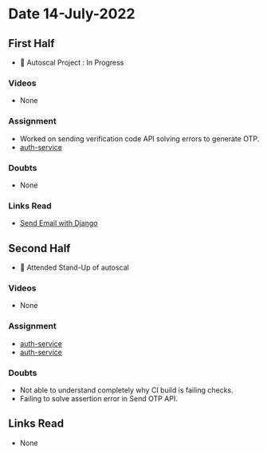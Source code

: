 # Date 14-July-2022

## First Half

- 🔄 Autoscal Project : In Progress

### Videos

- None

### Assignment

- Worked on sending verification code API solving errors to generate OTP.
- [auth-service](https://github.com/autoscal-SP18/auth-service/tree/AUT-17-api-send-verification-code)

### Doubts

- None

### Links Read

- [Send Email with Django](https://www.sitepoint.com/django-send-email/)

## Second Half

- 🔄 Attended Stand-Up of autoscal

### Videos

- None

### Assignment

- [auth-service](https://github.com/autoscal-SP18/auth-service/tree/AUT-17-api-send-verification-code)
- [auth-service](https://github.com/autoscal-SP18/auth-service/tree/AUT-18-api-verify-otp)

### Doubts

- Not able to understand completely why CI build is failing checks.
- Failing to solve assertion error in Send OTP API.

## Links Read

- None
